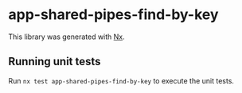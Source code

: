 # app-shared-pipes-find-by-key

This library was generated with [Nx](https://nx.dev).

## Running unit tests

Run `nx test app-shared-pipes-find-by-key` to execute the unit tests.
